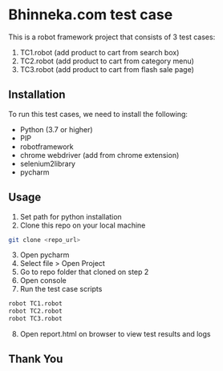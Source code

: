 # Bhinneka.com test case

This is a robot framework project that consists of 3 test cases:
1. TC1.robot (add product to cart from search box)
2. TC2.robot (add product to cart from category menu)
3. TC3.robot (add product to cart from flash sale page)

## Installation

To run this test cases, we need to install the following:

- Python (3.7 or higher)
- PIP
- robotframework
- chrome webdriver (add from chrome extension)
- selenium2library
- pycharm


## Usage

1. Set path for python installation
2. Clone this repo on your local machine
```bash
git clone <repo_url>
```
3. Open pycharm
4. Select file > Open Project
5. Go to repo folder that cloned on step 2
6. Open console
7. Run the test case scripts
```bash
robot TC1.robot
robot TC2.robot
robot TC3.robot
```
8. Open report.html on browser to view test results and logs

## Thank You
